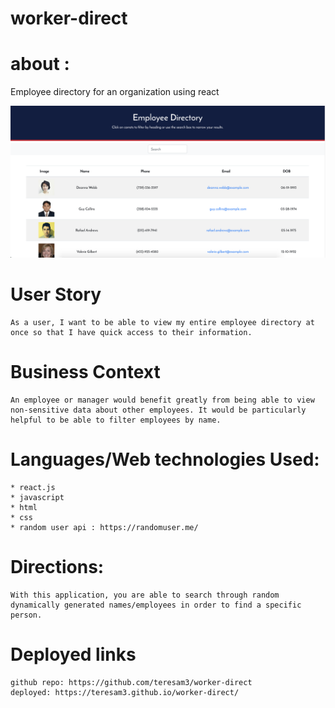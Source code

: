 # worker-direct
# about :
Employee directory for an organization using react

![homepage](https://github.com/teresam3/worker-direct/blob/main/public/images/worker-direct.png?raw=true)

# User Story
    As a user, I want to be able to view my entire employee directory at once so that I have quick access to their information.

# Business Context
    An employee or manager would benefit greatly from being able to view non-sensitive data about other employees. It would be particularly helpful to be able to filter employees by name.

# Languages/Web technologies Used: 
    * react.js
    * javascript
    * html
    * css
    * random user api : https://randomuser.me/

# Directions:
    With this application, you are able to search through random dynamically generated names/employees in order to find a specific person.

# Deployed links
    github repo: https://github.com/teresam3/worker-direct
    deployed: https://teresam3.github.io/worker-direct/ 
